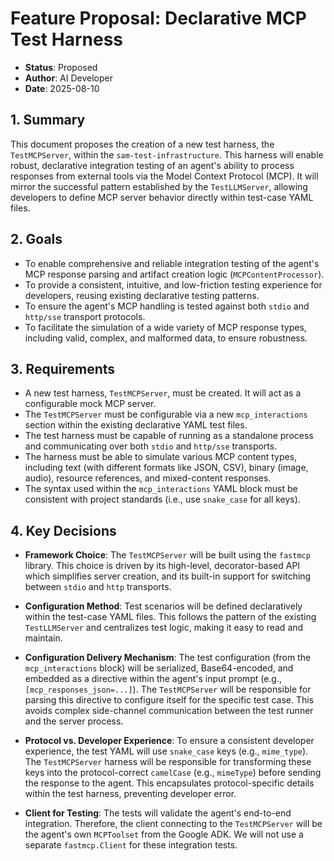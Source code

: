# Feature Proposal: Declarative MCP Test Harness

- **Status**: Proposed
- **Author**: AI Developer
- **Date**: 2025-08-10

## 1. Summary

This document proposes the creation of a new test harness, the `TestMCPServer`, within the `sam-test-infrastructure`. This harness will enable robust, declarative integration testing of an agent's ability to process responses from external tools via the Model Context Protocol (MCP). It will mirror the successful pattern established by the `TestLLMServer`, allowing developers to define MCP server behavior directly within test-case YAML files.

## 2. Goals

- To enable comprehensive and reliable integration testing of the agent's MCP response parsing and artifact creation logic (`MCPContentProcessor`).
- To provide a consistent, intuitive, and low-friction testing experience for developers, reusing existing declarative testing patterns.
- To ensure the agent's MCP handling is tested against both `stdio` and `http/sse` transport protocols.
- To facilitate the simulation of a wide variety of MCP response types, including valid, complex, and malformed data, to ensure robustness.

## 3. Requirements

- A new test harness, `TestMCPServer`, must be created. It will act as a configurable mock MCP server.
- The `TestMCPServer` must be configurable via a new `mcp_interactions` section within the existing declarative YAML test files.
- The test harness must be capable of running as a standalone process and communicating over both `stdio` and `http/sse` transports.
- The harness must be able to simulate various MCP content types, including text (with different formats like JSON, CSV), binary (image, audio), resource references, and mixed-content responses.
- The syntax used within the `mcp_interactions` YAML block must be consistent with project standards (i.e., use `snake_case` for all keys).

## 4. Key Decisions

- **Framework Choice**: The `TestMCPServer` will be built using the `fastmcp` library. This choice is driven by its high-level, decorator-based API which simplifies server creation, and its built-in support for switching between `stdio` and `http` transports.

- **Configuration Method**: Test scenarios will be defined declaratively within the test-case YAML files. This follows the pattern of the existing `TestLLMServer` and centralizes test logic, making it easy to read and maintain.

- **Configuration Delivery Mechanism**: The test configuration (from the `mcp_interactions` block) will be serialized, Base64-encoded, and embedded as a directive within the agent's input prompt (e.g., `[mcp_responses_json=...]`). The `TestMCPServer` will be responsible for parsing this directive to configure itself for the specific test case. This avoids complex side-channel communication between the test runner and the server process.

- **Protocol vs. Developer Experience**: To ensure a consistent developer experience, the test YAML will use `snake_case` keys (e.g., `mime_type`). The `TestMCPServer` harness will be responsible for transforming these keys into the protocol-correct `camelCase` (e.g., `mimeType`) before sending the response to the agent. This encapsulates protocol-specific details within the test harness, preventing developer error.

- **Client for Testing**: The tests will validate the agent's end-to-end integration. Therefore, the client connecting to the `TestMCPServer` will be the agent's own `MCPToolset` from the Google ADK. We will not use a separate `fastmcp.Client` for these integration tests.
